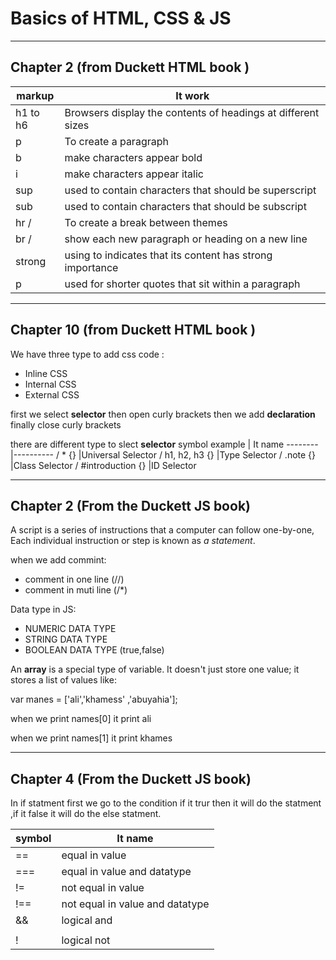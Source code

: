 # Basics of HTML, CSS & JS
----------------------
## Chapter 2 (from Duckett HTML book )

 markup  | It work
-------- |----------
h1 to h6 |Browsers display the contents of headings at different sizes
p        |To create a paragraph
b        | make characters appear bold
i        | make characters appear italic
sup      | used to contain characters that should be superscript 
sub      |used to contain characters that should be subscript
hr /     |To create a break between themes 
br /     | show each new paragraph or heading on a new line
strong   | using to indicates that its content has strong importance
p        |  used for shorter quotes that sit within a paragraph

------------------------
## Chapter 10 (from Duckett HTML book )
We have three type to add css code :
* Inline CSS
* Internal CSS
* External CSS

first we select **selector** then open curly brackets then we add **declaration** finally close curly brackets

there are different type to slect  **selector**
 symbol example     | It name
--------            |----------
 / * {}             |Universal Selector
 / h1, h2, h3 {}    |Type Selector
 / .note {}         |Class Selector
 / #introduction {} |ID Selector

--------------------------------
## Chapter 2 (From the Duckett JS book)
A script is a series of instructions that a computer can follow one-by-one, Each individual instruction or step is known as *a statement*. 

when we add commint:      
* comment in one line (//) 
* comment in muti line (/*)

Data type in JS:
* NUMERIC DATA TYPE
* STRING DATA TYPE 
* BOOLEAN DATA TYPE (true,false)

An **array** is a special type of variable. It doesn't just store one value; it stores a list of values like:

var manes = ['ali','khamess' ,'abuyahia']; 

when we print names[0] it print ali

when we print names[1] it print khames

-------------------------------
## Chapter 4 (From the Duckett JS book)

In if statment first we go to the condition if it trur then it will do the statment ,if it false it will do the else statment.

symbol     | It name
--------   |----------
  ==       |equal in value
 ===       |equal in value and datatype
 !=        |not equal in value
!==        |not equal in value and datatype
&&         |logical and
||         |logical or
!        |logical not

